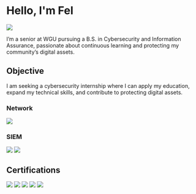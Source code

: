 # Hello, I'm Fel
<a href="https://linkedin.com/in/felbayer-infosec"><img src="https://img.shields.io/badge/-LinkedIn-0072b1?&style=for-the-badge&logo=linkedin&logoColor=white" /></a>

I’m a senior at WGU pursuing a B.S. in Cybersecurity and Information Assurance, passionate about continuous learning and protecting my community’s digital assets.

## Objective

I am seeking a cybersecurity internship where I can apply my education, expand my technical skills, and contribute to protecting digital assets.


### Network
<div>
    <img src="https://img.shields.io/badge/-Wireshark-1679A7?&style=for-the-badge&logo=Wireshark&logoColor=white" />
</div>


### SIEM
<div>
    <img src="https://img.shields.io/badge/-Splunk-000000?&style=for-the-badge&logo=Splunk&logoColor=white" />
    <img src="https://img.shields.io/badge/-Elastic-005571?&style=for-the-badge&logo=Elastic&logoColor=white" />
</div>

## Certifications
<div>
<img src="https://img.shields.io/badge/-Security%2B-FF0000?&style=for-the-badge&logo=CompTIA&logoColor=white" />
<img src="https://img.shields.io/badge/-Network%2B-007ACC?&style=for-the-badge&logo=CompTIA&logoColor=white" />
<img src="https://img.shields.io/badge/-A%2B-4D4D4D?&style=for-the-badge&logo=CompTIA&logoColor=white" />
<img src="https://img.shields.io/badge/-Linux%20Essentials-4D4D4D?&style=for-the-badge&logo=Linux&logoColor=white" />
<img src="https://img.shields.io/badge/-ITIL%204%20Foundations-4D4D4D?&style=for-the-badge&logo=ITIL&logoColor=white" />
</div>

